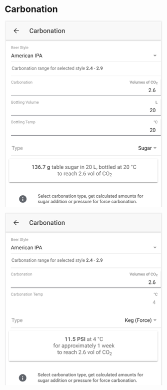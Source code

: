 # Carbonation

![Calculate sugar amount when carbonating with sugar](../.gitbook/assets/image%20%2827%29.png)

![Calculate carbonation preassure when force carbonating](../.gitbook/assets/image%20%2865%29.png)


